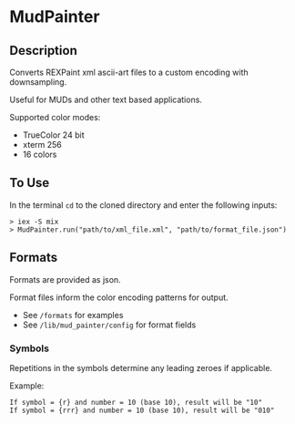 # MudPainter

## Description

Converts REXPaint xml ascii-art files to a custom encoding with downsampling.

Useful for MUDs and other text based applications.

Supported color modes:

- TrueColor 24 bit
- xterm 256
- 16 colors

## To Use

In the terminal `cd` to the cloned directory and enter the following inputs:

```
> iex -S mix
> MudPainter.run("path/to/xml_file.xml", "path/to/format_file.json")
```

## Formats

Formats are provided as json.

Format files inform the color encoding patterns for output.

- See `/formats` for examples
- See `/lib/mud_painter/config` for format fields

### Symbols

Repetitions in the symbols determine any leading zeroes if applicable.

Example:

```
If symbol = {r} and number = 10 (base 10), result will be "10"
If symbol = {rrr} and number = 10 (base 10), result will be "010"
```
